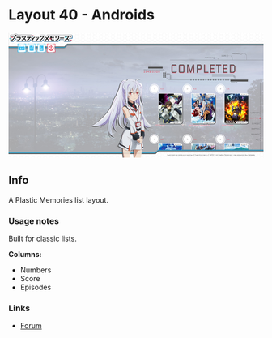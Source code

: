 # Layout 40 - Androids

![](gallery/demo.jpg)

## Info

A Plastic Memories list layout.

### Usage notes

Built for classic lists.

**Columns:**

- Numbers
- Score
- Episodes

### Links

- [Forum](https://myanimelist.net/forum/?topicid=1465951)